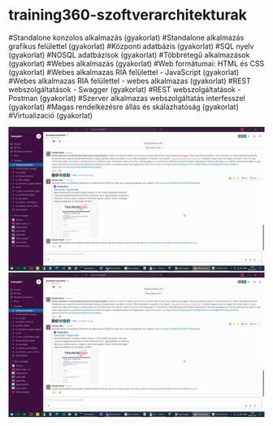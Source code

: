 # training360-szoftverarchitekturak
#Standalone konzolos alkalmazás (gyakorlat)
#Standalone alkalmazás grafikus felülettel (gyakorlat)
#Központi adatbázis (gyakorlat)
#SQL nyelv (gyakorlat)
#NOSQL adatbázisok (gyakorlat)
#Többrétegű alkalmazások (gyakorlat)
#Webes alkalmazás (gyakorlat)
#Web formátumai: HTML és CSS (gyakorlat)
#Webes alkalmazas RIA felülettel - JavaScript (gyakorlat)
#Webes alkalmazas RIA felülettel - webes alkalmazas (gyakorlat)
#REST webszolgáltatások - Swagger (gyakorlat)
#REST webszolgáltatások - Postman (gyakorlat)
#Szerver alkalmazas webszolgáltatás interfesszel (gyakorlat)
#Magas rendelkezésre állás és skálázhatóság (gyakorlat)
#Virtualizació (gyakorlat)

![Elso](01.png)
![alt+text](01.png)
